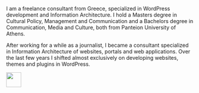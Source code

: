 I am a freelance consultant from Greece, specialized in WordPress development and Information Architecture. I hold a Masters degree in Cultural Policy, Management and Communication and a Bachelors degree in Communication, Media and Culture, both from Panteion University of Athens.

After working for a while as a journalist, I became a consultant specialized in Information Architecture of websites, portals and web applications. Over the last few years I shifted almost exclusively on developing websites, themes and plugins in WordPress.


[<img width="40" height="40" src="https://github.com/gsarig/gsarig/images/wordpress.svg">](https://profiles.wordpress.org/gsarig)